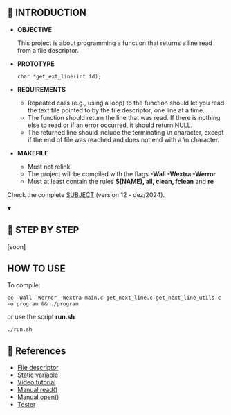 

<!----------------------- INTRODUCTION ----------------------->
<!----------------------- !end! INTRODUCTION -----------------------> 
## 📝 INTRODUCTION

+ **OBJECTIVE**

  This project is about programming a function that returns a line read from a file descriptor.

+ **PROTOTYPE**

	`char *get_ext_line(int fd);`

+ **REQUIREMENTS**
	- Repeated calls (e.g., using a loop) to the function should let you read the text file pointed to by the file descriptor, one line at a time.
  - The function should return the line that was read. If there is nothing else to read or if an error occurred, it should return NULL.
  - The returned line should include the terminating \n character, except if the end of file was reached and does not end with a \n character.

+ **MAKEFILE**
	- Must not relink
	- The project will be compiled with the flags **-Wall -Wextra -Werror**
	- Must at least contain the rules **$(NAME), all, clean, fclean** and **re**


Check the complete [SUBJECT](https://github.com/letdummer/42_get_next_line/blob/main/subject/en.subject.pdf) (version 12 - dez/2024).


<!----------------------- !end! INTRODUCTION -----------------------> 
<!----------------------- SUMMARY OF STEPS ----------------------->

<details open>
<summary>

##  📝 STEP BY STEP
</summary>
[soon]
<!--
- [Beauty name for the link](#name_of_summary)<br>
- [References](#references)<br>
-->

</details>

<!----------------------- !end! SUMMARY OF STEPS ----------------------->

## HOW TO USE

To compile:

`cc -Wall -Werror -Wextra main.c get_next_line.c get_next_line_utils.c -o program && ./program`

or use the script **run.sh**

`./run.sh`


<!----------------------- REFERENCES ----------------------->

## 🔎 References

- [File descriptor](https://stackoverflow.com/questions/5256599/what-are-file-descriptors-explained-in-simple-terms)<br>
- [Static variable](https://www.shiksha.com/online-courses/articles/static-variable-in-c-how-to-declare-and-use-it/)<br>
- [Video tutorial](https://www.youtube.com/watch?v=scXWLP8uhDU&ab_channel=OliveStem)<br>
- [Manual read()](https://man7.org/linux/man-pages/man2/read.2.html)<br>
- [Manual open()](https://man7.org/linux/man-pages/man2/open.2.html)<br>
- [Tester](https://github.com/Tripouille/gnlTester)

<!----------------------- !end! REFERENCES ----------------------->
